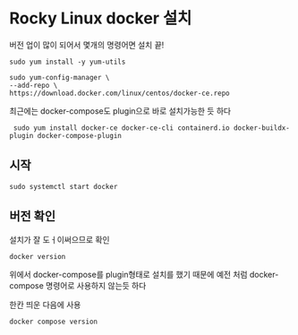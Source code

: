 # Rocky Linux docker 설치
버전 업이 많이 되어서 몇개의 명령어면 설치 끝!
```
sudo yum install -y yum-utils
```

```
sudo yum-config-manager \
--add-repo \
https://download.docker.com/linux/centos/docker-ce.repo
```

최근에는 docker-compose도 plugin으로 바로 설치가능한 듯 하다
```
 sudo yum install docker-ce docker-ce-cli containerd.io docker-buildx-plugin docker-compose-plugin
```

## 시작
```
sudo systemctl start docker
```

## 버전 확인
설치가 잘 도ㅓ이써으므로 확인  
```
docker version
```


위에서 docker-compose를 plugin형태로 설치를 했기 때문에 예전 처럼 docker-compose 명령어로 사용하지 않는듯 하다  

한칸 띄운 다음에 사용
```
docker compose version
```

